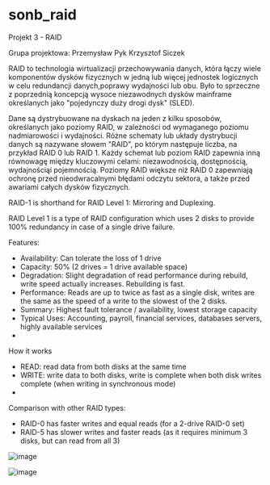 # sonb_raid

Projekt 3 - RAID

Grupa projektowa:
Przemysław Pyk
Krzysztof Siczek

RAID to technologia wirtualizacji przechowywania danych, która łączy wiele komponentów dysków fizycznych w jedną lub więcej jednostek logicznych w celu redundancji danych,poprawy wydajności lub obu. Było to sprzeczne z poprzednią koncepcją wysoce niezawodnych dysków mainframe określanych jako "pojedynczy duży drogi dysk" (SLED).

Dane są dystrybuowane na dyskach na jeden z kilku sposobów, określanych jako poziomy RAID, w zależności od wymaganego poziomu nadmiarowości i wydajności. Różne schematy lub układy dystrybucji danych są nazywane słowem "RAID", po którym następuje liczba, na przykład RAID 0 lub RAID 1. Każdy schemat lub poziom RAID zapewnia inną równowagę między kluczowymi celami: niezawodnością, dostępnością, wydajnościąi pojemnością. Poziomy RAID większe niż RAID 0 zapewniają ochronę przed nieodwracalnymi błędami odczytu sektora, a także przed awariami całych dysków fizycznych.

RAID-1 is shorthand for RAID Level 1: Mirroring and Duplexing.

RAID Level 1 is a type of RAID configuration which uses 2 disks to provide 100% redundancy in case of a single drive failure.

Features:
- Availability: Can tolerate the loss of 1 drive
- Capacity: 50% (2 drives = 1 drive available space)
- Degradation: Slight degradation of read performance during rebuild, write speed actually increases. Rebuilding is fast.
- Performance: Reads are up to twice as fast as a single disk, writes are the same as the speed of a write to the slowest of the 2 disks.
- Summary: Highest fault tolerance / availability, lowest storage capacity
- Typical Uses: Accounting, payroll, financial services, databases servers, highly available services
- 
How it works
- READ: read data from both disks at the same time
- WRITE: write data to both disks, write is complete when both disk writes complete (when writing in synchronous mode)
- 
Comparison with other RAID types:
- RAID-0 has faster writes and equal reads (for a 2-drive RAID-0 set)
- RAID-5 has slower writes and faster reads (as it requires minimum 3 disks, but can read from all 3)

  
![image](https://user-images.githubusercontent.com/13750868/140877402-8ca2294a-b49b-4459-9e80-d6f160245bb8.png)



![image](https://user-images.githubusercontent.com/13750868/140877347-974d4f6c-a8de-426e-b888-2d5a10ef659d.png)

